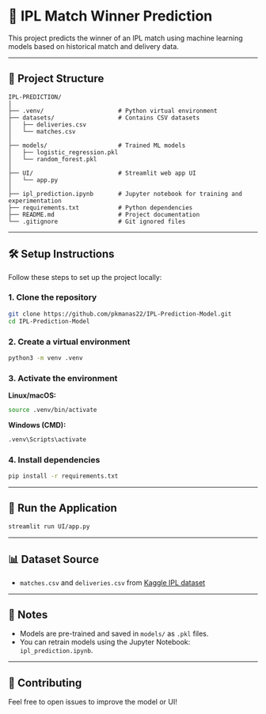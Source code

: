 # 🏏 IPL Match Winner Prediction

This project predicts the winner of an IPL match using machine learning models based on historical match and delivery data.

---

## 📁 Project Structure

```
IPL-PREDICTION/
│
├── .venv/                     # Python virtual environment
├── datasets/                  # Contains CSV datasets
│   ├── deliveries.csv
│   └── matches.csv
│
├── models/                    # Trained ML models
│   ├── logistic_regression.pkl
│   └── random_forest.pkl
│
├── UI/                        # Streamlit web app UI
│   └── app.py
│
├── ipl_prediction.ipynb       # Jupyter notebook for training and experimentation
├── requirements.txt           # Python dependencies
├── README.md                  # Project documentation
└── .gitignore                 # Git ignored files
```

---

## 🛠️ Setup Instructions

Follow these steps to set up the project locally:

### 1. Clone the repository

```bash
git clone https://github.com/pkmanas22/IPL-Prediction-Model.git
cd IPL-Prediction-Model
```

### 2. Create a virtual environment

```bash
python3 -m venv .venv
```

### 3. Activate the environment

**Linux/macOS:**

```bash
source .venv/bin/activate
```

**Windows (CMD):**

```cmd
.venv\Scripts\activate
```

### 4. Install dependencies

```bash
pip install -r requirements.txt
```

---

## 🚀 Run the Application

```bash
streamlit run UI/app.py
```

---

## 📊 Dataset Source

- `matches.csv` and `deliveries.csv` from [Kaggle IPL dataset](https://www.kaggle.com/datasets/patrickb1912/ipl-complete-dataset-20082020)

---

## 📌 Notes

- Models are pre-trained and saved in `models/` as `.pkl` files.
- You can retrain models using the Jupyter Notebook: `ipl_prediction.ipynb`.

---

## 🤝 Contributing

Feel free to open issues to improve the model or UI!
